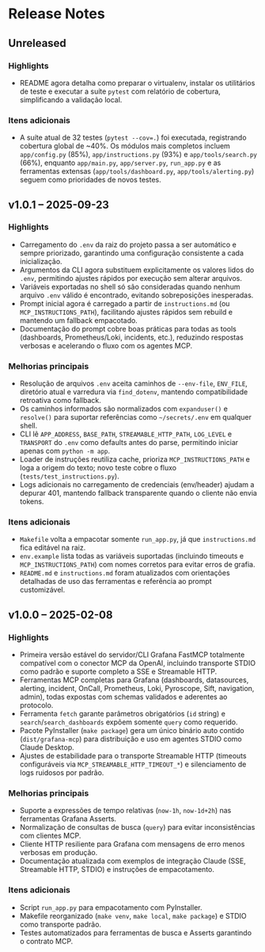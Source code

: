 # Release Notes

## Unreleased

### Highlights
- README agora detalha como preparar o virtualenv, instalar os utilitários de teste e executar a suíte `pytest` com relatório de cobertura, simplificando a validação local.

### Itens adicionais
- A suíte atual de 32 testes (`pytest --cov=.`) foi executada, registrando cobertura global de ~40%. Os módulos mais completos incluem `app/config.py` (85%), `app/instructions.py` (93%) e `app/tools/search.py` (66%), enquanto `app/main.py`, `app/server.py`, `run_app.py` e as ferramentas extensas (`app/tools/dashboard.py`, `app/tools/alerting.py`) seguem como prioridades de novos testes.

## v1.0.1 – 2025-09-23

### Highlights
- Carregamento do `.env` da raiz do projeto passa a ser automático e sempre priorizado, garantindo uma configuração consistente a cada inicialização.
- Argumentos da CLI agora substituem explicitamente os valores lidos do `.env`, permitindo ajustes rápidos por execução sem alterar arquivos.
- Variáveis exportadas no shell só são consideradas quando nenhum arquivo `.env` válido é encontrado, evitando sobreposições inesperadas.
- Prompt inicial agora é carregado a partir de `instructions.md` (ou `MCP_INSTRUCTIONS_PATH`), facilitando ajustes rápidos sem rebuild e mantendo um fallback empacotado.
- Documentação do prompt cobre boas práticas para todas as tools (dashboards, Prometheus/Loki, incidents, etc.), reduzindo respostas verbosas e acelerando o fluxo com os agentes MCP.

### Melhorias principais
- Resolução de arquivos `.env` aceita caminhos de `--env-file`, `ENV_FILE`, diretório atual e varredura via `find_dotenv`, mantendo compatibilidade retroativa como fallback.
- Os caminhos informados são normalizados com `expanduser()` e `resolve()` para suportar referências como `~/secrets/.env` em qualquer shell.
- CLI lê `APP_ADDRESS`, `BASE_PATH`, `STREAMABLE_HTTP_PATH`, `LOG_LEVEL` e `TRANSPORT` do `.env` como defaults antes do parse, permitindo iniciar apenas com `python -m app`.
- Loader de instruções reutiliza cache, prioriza `MCP_INSTRUCTIONS_PATH` e loga a origem do texto; novo teste cobre o fluxo (`tests/test_instructions.py`).
- Logs adicionais no carregamento de credenciais (env/header) ajudam a depurar 401, mantendo fallback transparente quando o cliente não envia tokens.

### Itens adicionais
- `Makefile` volta a empacotar somente `run_app.py`, já que `instructions.md` fica editável na raiz.
- `env.example` lista todas as variáveis suportadas (incluindo timeouts e `MCP_INSTRUCTIONS_PATH`) com nomes corretos para evitar erros de grafia.
- `README.md` e `instructions.md` foram atualizados com orientações detalhadas de uso das ferramentas e referência ao prompt customizável.

## v1.0.0 – 2025-02-08

### Highlights
- Primeira versão estável do servidor/CLI Grafana FastMCP totalmente compatível com o conector MCP da OpenAI, incluindo transporte STDIO como padrão e suporte completo a SSE e Streamable HTTP.
- Ferramentas MCP completas para Grafana (dashboards, datasources, alerting, incident, OnCall, Prometheus, Loki, Pyroscope, Sift, navigation, admin), todas expostas com schemas validados e aderentes ao protocolo.
- Ferramenta `fetch` garante parâmetros obrigatórios (`id` string) e `search`/`search_dashboards` expõem somente `query` como requerido.
- Pacote PyInstaller (`make package`) gera um único binário auto contido (`dist/grafana-mcp`) para distribuição e uso em agentes STDIO como Claude Desktop.
- Ajustes de estabilidade para o transporte Streamable HTTP (timeouts configuráveis via `MCP_STREAMABLE_HTTP_TIMEOUT_*`) e silenciamento de logs ruidosos por padrão.

### Melhorias principais
- Suporte a expressões de tempo relativas (`now-1h`, `now-1d+2h`) nas ferramentas Grafana Asserts.
- Normalização de consultas de busca (`query`) para evitar inconsistências com clientes MCP.
- Cliente HTTP resiliente para Grafana com mensagens de erro menos verbosas em produção.
- Documentação atualizada com exemplos de integração Claude (SSE, Streamable HTTP, STDIO) e instruções de empacotamento.

### Itens adicionais
- Script `run_app.py` para empacotamento com PyInstaller.
- Makefile reorganizado (`make venv`, `make local`, `make package`) e STDIO como transporte padrão.
- Testes automatizados para ferramentas de busca e Asserts garantindo o contrato MCP.
